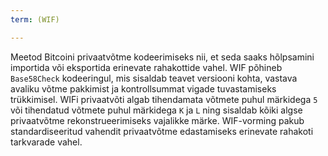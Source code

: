 ```yaml
---
term: (WIF)

---
```

Meetod Bitcoini privaatvõtme kodeerimiseks nii, et seda saaks hõlpsamini importida või eksportida erinevate rahakottide vahel. WIF põhineb `Base58Check` kodeeringul, mis sisaldab teavet versiooni kohta, vastava avaliku võtme pakkimist ja kontrollsummat vigade tuvastamiseks trükkimisel. WIFi privaatvõti algab tihendamata võtmete puhul märkidega `5` või tihendatud võtmete puhul märkidega `K` ja `L` ning sisaldab kõiki algse privaatvõtme rekonstrueerimiseks vajalikke märke. WIF-vorming pakub standardiseeritud vahendit privaatvõtme edastamiseks erinevate rahakoti tarkvarade vahel.